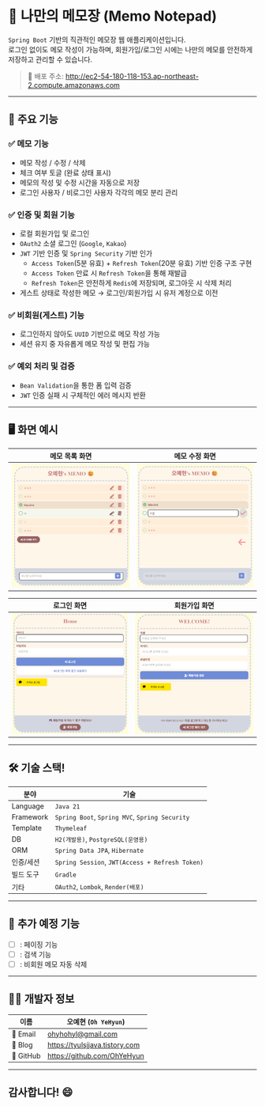 # 📝 나만의 메모장 (Memo Notepad)

`Spring Boot` 기반의 직관적인 메모장 웹 애플리케이션입니다.  
로그인 없이도 메모 작성이 가능하며, 회원가입/로그인 시에는 나만의 메모를 안전하게 저장하고 관리할 수 있습니다.

> 🚀 배포 주소: http://ec2-54-180-118-153.ap-northeast-2.compute.amazonaws.com

---

## 📌 주요 기능

### ✅ 메모 기능
- 메모 작성 / 수정 / 삭제
- 체크 여부 토글 (완료 상태 표시)
- 메모의 작성 및 수정 시간을 자동으로 저장
- 로그인 사용자 / 비로그인 사용자 각각의 메모 분리 관리

### ✅ 인증 및 회원 기능
- 로컬 회원가입 및 로그인
- `OAuth2` 소셜 로그인 (`Google`, `Kakao`)
- `JWT` 기반 인증 및 `Spring Security` 기반 인가
    - `Access Token`(5분 유효) + `Refresh Token`(20분 유효) 기반 인증 구조 구현
    - `Access Token` 만료 시 `Refresh Token`을 통해 재발급
    - `Refresh Token`은 안전하게 `Redis`에 저장되며, 로그아웃 시 삭제 처리
- 게스트 상태로 작성한 메모 → 로그인/회원가입 시 유저 계정으로 이전

### ✅ 비회원(게스트) 기능
- 로그인하지 않아도 `UUID` 기반으로 메모 작성 가능
- 세션 유지 중 자유롭게 메모 작성 및 편집 가능

### ✅ 예외 처리 및 검증
- `Bean Validation`을 통한 폼 입력 검증
- `JWT` 인증 실패 시 구체적인 에러 메시지 반환

---

## 🖥️ 화면 예시

| 메모 목록 화면                                                        | 메모 수정 화면                                                        |  
|-----------------------------------------------------------------|-----------------------------------------------------------------|
| ![memo_list.png](src/main/resources/static/image/memo_list.png) | ![memo_edit.png](src/main/resources/static/image/memo_edit.png) |   

|로그인 화면                                          | 회원가입 화면                                                   |
|--------|-----------------------------------------------------------|
![login.png](src/main/resources/static/image/login.png)| ![signup.png](src/main/resources/static/image/signup.png) |


---

## 🛠 기술 스택!

| 분야       | 기술                                                |
|------------|---------------------------------------------------|
| Language   | `Java 21`                                         |
| Framework  | `Spring Boot`, `Spring MVC`, `Spring Security`    |
| Template   | `Thymeleaf`                                       |
| DB         | `H2(개발용)`, `PostgreSQL(운영용)`                      |
| ORM        | `Spring Data JPA`, `Hibernate`                    |
| 인증/세션  | `Spring Session`, `JWT(Access + Refresh Token)` |
| 빌드 도구   | `Gradle`                                            |
| 기타       | `OAuth2`, `Lombok`, `Render(배포)`     |


---

## 📌 추가 예정 기능

- [ ] : 페이징 기능
- [ ] : 검색 기능
- [ ] : 비회원 메모 자동 삭제

---

## 👨‍💻 개발자 정보

| 이름        | 	오예현 (`Oh YeHyun`)        |
|-----------|-------------------------|
| 📧 Email	 | ohyhohyl@gmail.com      |
| 📝 Blog	  | https://tyulsjjava.tistory.com |
|  🐙 GitHub	 | https://github.com/OhYeHyun |

---

## 감사합니다! 😄
